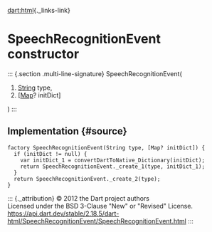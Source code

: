 [dart:html](../../dart-html/dart-html-library){._links-link}

SpeechRecognitionEvent constructor
==================================

::: {.section .multi-line-signature}
SpeechRecognitionEvent(

1.  [String](../../dart-core/string-class) type,
2.  \[[Map](../../dart-core/map-class)? initDict\]

)
:::

Implementation {#source}
--------------

``` {.language-dart data-language="dart"}
factory SpeechRecognitionEvent(String type, [Map? initDict]) {
  if (initDict != null) {
    var initDict_1 = convertDartToNative_Dictionary(initDict);
    return SpeechRecognitionEvent._create_1(type, initDict_1);
  }
  return SpeechRecognitionEvent._create_2(type);
}
```

::: {._attribution}
© 2012 the Dart project authors\
Licensed under the BSD 3-Clause \"New\" or \"Revised\" License.\
<https://api.dart.dev/stable/2.18.5/dart-html/SpeechRecognitionEvent/SpeechRecognitionEvent.html>
:::
